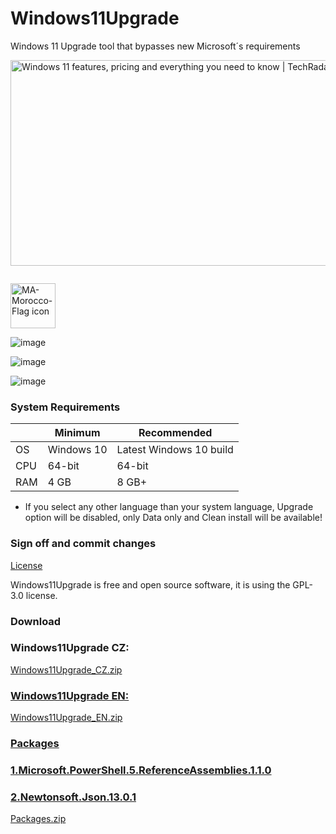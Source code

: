 # Windows11Upgrade
Windows 11 Upgrade tool that bypasses new Microsoft´s requirements

<img src="https://cdn.mos.cms.futurecdn.net/kKykJuKtUCANquFzFoq4yj.jpg" jsaction="load:XAeZkd;" jsname="HiaYvf" class="n3VNCb KAlRDb" alt="Windows 11 features, pricing and everything you need to know | TechRadar" data-noaft="1" style="width: 585px; height: 329.062px; margin: 0px;">


<img src="https://icons.iconarchive.com/icons/wikipedia/flags/72/MA-Morocco-Flag-icon.png" style="margin-top:28px;" title="MA-Morocco-Flag" alt="MA-Morocco-Flag icon" width="72" height="72">

![image](https://user-images.githubusercontent.com/108686288/177199933-dacb8eaa-a6a2-4dca-a7a9-a7e303a17549.png)

![image](https://user-images.githubusercontent.com/108686288/177200052-b398cd40-e6ba-401e-b619-ffef23c9f291.png)

![image](https://user-images.githubusercontent.com/108686288/177200066-4997f71c-3394-4ce2-894a-3ae66b385e0e.png)

<h3>System Requirements</h3>

<table>
<thead>
<tr>
<th></th>
<th>Minimum</th>
<th>Recommended</th>
</tr>
</thead>
<tbody>
<tr>
<td>OS</td>
<td>Windows 10</td>
<td>Latest Windows 10 build</td>
</tr>
<tr>
<td>CPU</td>
<td>64-bit</td>
<td>64-bit</td>
</tr>
<tr>
<td>RAM</td>
<td>4 GB</td>
<td>8 GB+</td>
</tr>
</tbody>
</table>

* If you select any other language than your system language, Upgrade option will be disabled, only Data only and Clean install will be available!

<h3>Sign off and commit changes</h3>

[License](url)

Windows11Upgrade is free and open source software, it is using the GPL-3.0 license.

<h3>Download</h3>

<h3>Windows11Upgrade CZ:</h3>

<a href="/1LiveGo/Windows11Upgrade/releases/download/Windows11Upgrade/Windows11Upgrade_CZ.zip" rel="nofollow" data-skip-pjax="">
<span class="px-1 text-bold">Windows11Upgrade_CZ.zip</span>

<h3>Windows11Upgrade EN:</h3>

<a href="/1LiveGo/Windows11Upgrade/releases/download/Windows11Upgrade/Windows11Upgrade_EN.zip" rel="nofollow" data-skip-pjax="">
<span class="px-& text-bold">Windows11Upgrade_EN.zip</span>

<h3>Packages</h3>

<h3>1.Microsoft.PowerShell.5.ReferenceAssemblies.1.1.0</h3>
<h3>2.Newtonsoft.Json.13.0.1</h3>

<a href="https://download1491.mediafire.com/10nj2tqcf42g/m1svfi9uyfqx6p5/packages.rar" rel="nofollow" data-skip-pjax="">
<span class="px-1 text-bold">Packages.zip</span>
